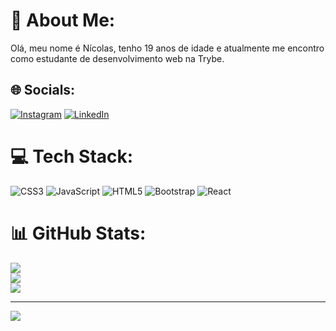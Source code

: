 # 💫 About Me:
Olá, meu nome é Nícolas, tenho 19 anos de idade e atualmente me encontro como estudante de desenvolvimento web na Trybe.


## 🌐 Socials:
[![Instagram](https://img.shields.io/badge/Instagram-%23E4405F.svg?logo=Instagram&logoColor=white)](https://instagram.com/https://www.instagram.com/nick.srod872/) [![LinkedIn](https://img.shields.io/badge/LinkedIn-%230077B5.svg?logo=linkedin&logoColor=white)](https://linkedin.com/in/https://www.linkedin.com/in/n%C3%ADcolas-s-rodrigues-571362247/) 

# 💻 Tech Stack:
![CSS3](https://img.shields.io/badge/css3-%231572B6.svg?style=plastic&logo=css3&logoColor=white) ![JavaScript](https://img.shields.io/badge/javascript-%23323330.svg?style=plastic&logo=javascript&logoColor=%23F7DF1E) ![HTML5](https://img.shields.io/badge/html5-%23E34F26.svg?style=plastic&logo=html5&logoColor=white) ![Bootstrap](https://img.shields.io/badge/bootstrap-%23563D7C.svg?style=plastic&logo=bootstrap&logoColor=white) ![React](https://img.shields.io/badge/react-%2320232a.svg?style=plastic&logo=react&logoColor=%2361DAFB)
# 📊 GitHub Stats:
![](https://github-readme-stats.vercel.app/api?username=nicolasRod09&theme=algolia&hide_border=false&include_all_commits=false&count_private=false)<br/>
![](https://github-readme-streak-stats.herokuapp.com/?user=nicolasRod09&theme=algolia&hide_border=false)<br/>
![](https://github-readme-stats.vercel.app/api/top-langs/?username=nicolasRod09&theme=algolia&hide_border=false&include_all_commits=false&count_private=false&layout=compact)

---
[![](https://visitcount.itsvg.in/api?id=nicolasRod09&icon=0&color=0)](https://visitcount.itsvg.in)

<!-- Proudly created with GPRM ( https://gprm.itsvg.in ) -->

